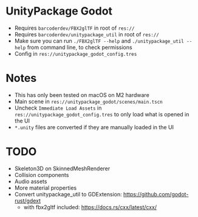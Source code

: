 # UnityPackage Godot

- Requires `barcoderdev/FBX2glTF` in root of `res://`
- Requires `barcoderdev/unitypackage_util` in root of `res://`
- Make sure you can run `./FBX2glTF --help` and `./unitypackage_util --help` from command line, to check permissions
- Config in `res://unitypackage_godot_config.tres`

# Notes

- This has only been tested on macOS on M2 hardware
- Main scene in `res://unitypackage_godot/scenes/main.tscn`
- Uncheck `Immediate Load Assets` in `res://unitypackage_godot_config.tres` to only load what is opened in the UI
- `*.unity` files are converted if they are manually loaded in the UI

# TODO

- Skeleton3D on SkinnedMeshRenderer
- Collision components
- Audio assets
- More material properties
- Convert unitypackage_util to GDExtension: https://github.com/godot-rust/gdext
   - with fbx2gltf included: https://docs.rs/cxx/latest/cxx/
